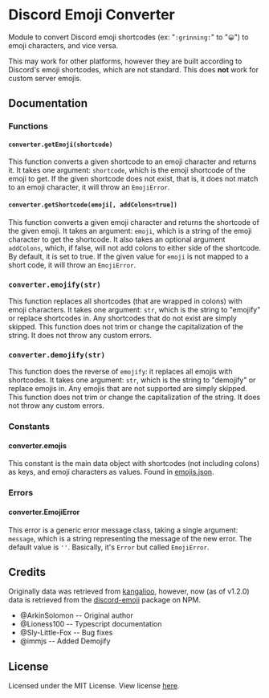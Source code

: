 # Discord Emoji Converter
Module to convert Discord emoji shortcodes (ex: "`:grinning:`" to "`😀`") to emoji characters, and vice versa.

This may work for other platforms, however they are built according to Discord's emoji shortcodes, which are not standard. This does **not** work for custom server emojis.

## Documentation

### Functions

#### `converter.getEmoji(shortcode)`

This function converts a given shortcode to an emoji character and returns it. It takes one argument: `shortcode`, which is the emoji shortcode of the emoji to get. If the given shortcode does not exist, that is, it does not match to an emoji character, it will throw an `EmojiError`.

#### `converter.getShortcode(emoji[, addColons=true])`

This function converts a given emoji character and returns the shortcode of the given emoji. It takes an argument: `emoji`, which is a string of the emoji character to get the shortcode. It also takes an optional argument `addColons`, which, if false, will not add colons to either side of the shortcode. By default, it is set to true. If the given value for `emoji` is not mapped to a short code, it will throw an `EmojiError`.

### `converter.emojify(str)`

This function replaces all shortcodes (that are wrapped in colons) with emoji characters. It takes one argument: `str`, which is the string to "emojify" or replace shortcodes in. Any shortcodes that do not exist are simply skipped. This function does not trim or change the capitalization of the string. It does not throw any custom errors.

### `converter.demojify(str)`

This function does the reverse of `emojify`: it replaces all emojis with shortcodes. It takes one argument: `str`, which is the string to "demojify" or replace emojis in. Any emojis that are not supported are simply skipped. This function does not trim or change the capitalization of the string. It does not throw any custom errors.

### Constants

#### converter.emojis

This constant is the main data object with shortcodes (not including colons) as keys, and emoji characters as values. Found in [emojis.json](https://github.com/ArkinSolomon/discord-emoji-converter/blob/master/emojis.json).

### Errors

#### converter.EmojiError

This error is a generic error message class, taking a single argument: `message`, which is a string representing the message of the new error. The default value is `''`. Basically, it's `Error` but called `EmojiError`.

## Credits

Originally data was retrieved from [kangalioo](https://github.com/kangalioo), however, now (as of v1.2.0) data is retrieved from the [discord-emoji](https://www.npmjs.com/package/discord-emoji) package on NPM.

* @ArkinSolomon -- Original author 
* @Lioness100 -- Typescript documentation
* @Sly-Little-Fox -- Bug fixes
* @immjs -- Added Demojify

## License

Licensed under the MIT License. View license [here](https://github.com/ArkinSolomon/discord-emoji-converter/blob/master/LICENSE).

